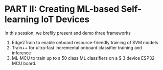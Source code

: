 # PART II: Creating ML-based Self-learning IoT Devices

In this session, we brefily present and demo three frameworks

1. Edge2Train to enable onboard resource-friendly training of SVM models
2. Train++ for ultra-fast incremental onboard classifier training and inference
3. ML-MCU to train up to a 50 class ML classifiers on a $ 3 device ESP32 MCU board.